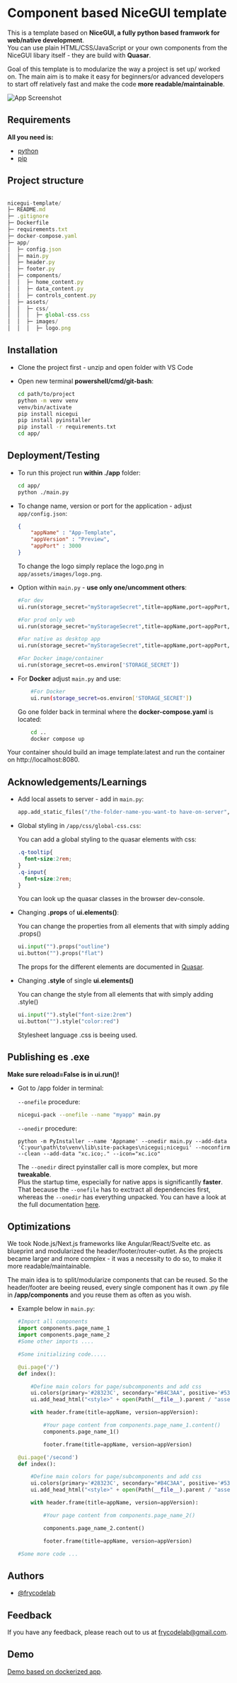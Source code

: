 

# Component based NiceGUI template 

This is a template based on **NiceGUI, a fully python based framwork for web/native development**.
\
You can use plain HTML/CSS/JavaScript or your own components from the NiceGUI libary itself - they are build with **Quasar**.

Goal of this template is to modularize the way a project is set up/ worked on.
The main aim is to make it easy for beginners/or advanced developers to start off relatively fast and make the code **more readable/maintainable**.

![App Screenshot](/FRYCODE_LAB.png)

## Requirements

**All you need is:**

- [python](https://www.python.org/downloads/)
- [pip](https://phoenixnap.com/kb/install-pip-windows)

## Project structure

```javascript

nicegui-template/
├─ README.md
├─ .gitignore
├─ Dockerfile
├─ requirements.txt
├─ docker-compose.yaml
├─ app/
│  ├─ config.json
│  ├─ main.py
│  ├─ header.py
│  ├─ footer.py
│  ├─ components/
│  │  ├─ home_content.py
│  │  ├─ data_content.py
│  │  ├─ controls_content.py
│  ├─ assets/
│  │  ├─ css/
│  │  │  ├─ global-css.css
│  │  ├─ images/
│  │  │  ├─ logo.png

```


## Installation

- Clone the project first - unzip and open folder with VS Code
- Open new terminal **powershell/cmd/git-bash**:

    ```bash
    cd path/to/project
    python -m venv venv
    venv/bin/activate
    pip install nicegui
    pip install pyinstaller
    pip install -r requirements.txt
    cd app/
    ```
    
## Deployment/Testing


- To run this project run **within ./app** folder:

    ```bash
    cd app/
    python ./main.py
    ```

- To change name, version or port for the application - adjust `app/config.json`:

    ```json
    {
        "appName" : "App-Template",
        "appVersion" : "Preview",
        "appPort" : 3000
    }
    ```

    To change the logo simply replace the logo.png in `app/assets/images/logo.png`.

- Option within `main.py` - **use only one/uncomment others**:

    ```python
    #For dev
    ui.run(storage_secret="myStorageSecret",title=appName,port=appPort,favicon='🚀')

    #For prod only web
    ui.run(storage_secret="myStorageSecret",title=appName,port=appPort,favicon='🚀')

    #For native as desktop app
    ui.run(storage_secret="myStorageSecret",title=appName,port=appPort,favicon='🚀',     reload=False, native=True, window_size=(1600,900))

    #For Docker image/container
    ui.run(storage_secret=os.environ['STORAGE_SECRET'])
    ```

- For **Docker** adjust `main.py` and use:

    ```bash
        #For Docker
        ui.run(storage_secret=os.environ['STORAGE_SECRET'])
    ```

    Go one folder back in terminal where the **docker-compose.yaml** is located:

    ```bash
        cd ..
        docker compose up
    ```

Your container should build an image template:latest and run the container on http://localhost:8080.


## Acknowledgements/Learnings

- Add local assets to server - add in `main.py`:

    ```python
    app.add_static_files("/the-folder-name-you-want-to have-on-server","local-folder-you-want-to-add")
    ```

- Global styling in `/app/css/global-css.css`:

  You can add a global styling to the quasar elements with css:

  ```css
  .q-tooltip{
    font-size:2rem;
  }
  .q-input{
    font-size:2rem;
  }

  ```

  You can look up the quasar classes in the browser dev-console.

- Changing **.props** of **ui.elements()**:

  You can change the properties from all elements that with simply adding .props()

  ```python
  ui.input("").props("outline")
  ui.button("").props("flat")

  ```

  The props for the different elements are documented in [Quasar]("https://quasar.dev/vue-components/input#input-types").

- Changing **.style** of single **ui.elements()**

  You can change the style from all elements that with simply adding .style()

  ```python
  ui.input("").style("font-size:2rem")
  ui.button("").style("color:red")

  ```

    Stylesheet language .css  is beeing used.

## Publishing es .exe

**Make sure reload=False is in ui.run()!**

- Got to /app folder in terminal:

    `--onefile` procedure:

    ```bash
    nicegui-pack --onefile --name "myapp" main.py
    ```

    `--onedir` procedure:
    ```
    python -m PyInstaller --name 'Appname' --onedir main.py --add-data 'C:your\path\to\venv\lib\site-packages\nicegui;nicegui' --noconfirm --clean --add-data "xc.ico;." --icon="xc.ico"
    ```

    The `--onedir` direct pyinstaller call is more complex, but more **tweakable**.
    \
    Plus the startup time, especially for native apps is significantlly **faster**. That because the `--onefile` has to exctract all dependencies first, 
    \
    whereas the `--onedir` has everything unpacked.
You can have a look at the full documentation [here](https://nicegui.io/documentation/section_configuration_deployment).

## Optimizations

We took Node.js/Next.js frameworks like Angular/React/Svelte etc. as blueprint and modularized the header/footer/router-outlet.
As the projects became larger and more complex - it was a necessity to do so, to make it more readable/maintainable.

The main idea is to split/modularize components that can be reused.
So the header/footer are beeing reused, every single component has it own .py file in **/app/components** and you reuse them as often as you wish.

- Example below in `main.py`:

    ```python
    #Import all components
    import components.page_name_1
    import components.page_name_2
    #Some other imports ....

    #Some initializing code.....

    @ui.page('/')
    def index():

        #Define main colors for page/subcomponents and add css
        ui.colors(primary='#28323C', secondary="#B4C3AA", positive='#53B689', accent='#111B1E')
        ui.add_head_html("<style>" + open(Path(__file__).parent / "assets" / "css" / "global-css.css").read() + "</style>")

        with header.frame(title=appName, version=appVersion):

            #Your page content from components.page_name_1.content()
            components.page_name_1()

            footer.frame(title=appName, version=appVersion)

    @ui.page('/second')
    def index():

        #Define main colors for page/subcomponents and add css
        ui.colors(primary='#28323C', secondary="#B4C3AA", positive='#53B689', accent='#111B1E')
        ui.add_head_html("<style>" + open(Path(__file__).parent / "assets" / "css" / "global-css.css").read() + "</style>")

        with header.frame(title=appName, version=appVersion):

            #Your page content from components.page_name_2()

            components.page_name_2.content()

            footer.frame(title=appName, version=appVersion)

    #Some more code ...

    ```


## Authors

- [@frycodelab](https://frycode-lab.com)

## Feedback

If you have any feedback, please reach out to us at frycodelab@gmail.com.

## Demo

[Demo based on dockerized app](https://nicegui-template-black-sun-7413.fly.dev/).

